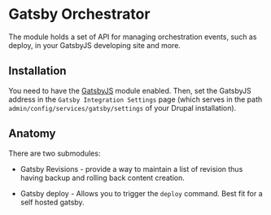 # Gatsby Orchestrator

The module holds a set of API for managing orchestration events, such as deploy,
in your GatsbyJS developing site and more.

## Installation
You need to have the [GatsbyJS](https://www.drupal.org/project/gatsby) module
enabled. Then, set the GatsbyJS address in the `Gatsby Integration Settings`
page (which serves in the path `admin/config/services/gatsby/settings` of your
Drupal installation).

## Anatomy

There are two submodules:
* Gatsby Revisions - provide a way to maintain a list of revision thus having
backup and rolling back content creation.

* Gatsby deploy - Allows you to trigger the `deploy` command. Best fit for a
self hosted gatsby.
